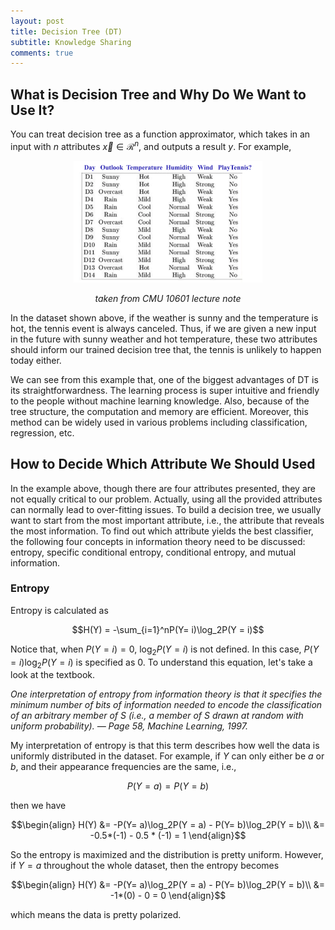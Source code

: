 ```yaml
---
layout: post
title: Decision Tree (DT)
subtitle: Knowledge Sharing
comments: true
---
```

## What is Decision Tree and Why Do We Want to Use It?
You can treat decision tree as a function approximator, which takes in an input with $n$ attributes $\vec{x} \in \mathcal{R}^n$, and outputs a result $y$. For example, 
<p align="center">
<img src="/knowledge/decisionTree/DTexample.png" width="60%">
</p>

*<center>taken from CMU 10601 lecture note</center>*

In the dataset shown above, if the weather is sunny and the temperature is hot, the tennis event is always canceled. Thus, if we are given a new input in the future with sunny weather and hot temperature, these two attributes should inform our trained decision tree that, the tennis is unlikely to happen today either.

We can see from this example that, one of the biggest advantages of DT is its straightforwardness. The learning process is super intuitive and friendly to the people without machine learning knowledge. Also, because of the tree structure, the computation and memory are efficient. Moreover, this method can be widely used in various problems including classification, regression, etc.

## How to Decide Which Attribute We Should Used
In the example above, though there are four attributes presented, they are not equally critical to our problem. Actually, using all the provided attributes can normally lead to over-fitting issues. To build a decision tree, we usually want to start from the most important attribute, i.e., the attribute that reveals the most information. To find out which attribute yields the best classifier, the following four concepts in information theory need to be discussed: entropy, specific conditional entropy, conditional entropy, and mutual information.
### Entropy
Entropy is calculated as

$$H(Y) = -\sum_{i=1}^nP(Y= i)\log_2P(Y = i)$$

Notice that, when $P(Y = i) = 0$, $\log_2P(Y = i)$ is not defined. In this case, $P(Y= i)\log_2P(Y = i)$ is specified as 0. To understand this equation, let's take a look at the textbook.

*One interpretation of entropy from information theory is that it specifies the minimum number of bits of information needed to encode the classification of an arbitrary member of S (i.e., a member of S drawn at random with uniform probability). — Page 58, Machine Learning, 1997.*

My interpretation of entropy is that this term describes how well the data is uniformly distributed in the dataset. For example, if $Y$ can only either be $a$ or $b$, and their appearance frequencies are the same, i.e., 

$$P(Y= a) = P(Y = b)$$

then we have

$$\begin{align}
H(Y) &= -P(Y= a)\log_2P(Y = a) - P(Y= b)\log_2P(Y = b)\\
    &= -0.5*(-1) - 0.5 * (-1) = 1
\end{align}$$

So the entropy is maximized and the distribution is pretty uniform. However, if $Y = a$ throughout the whole dataset, then the entropy becomes

$$\begin{align}
H(Y) &= -P(Y= a)\log_2P(Y = a) - P(Y= b)\log_2P(Y = b)\\
    &= -1*(0) - 0 = 0
\end{align}$$

which means the data is pretty polarized.